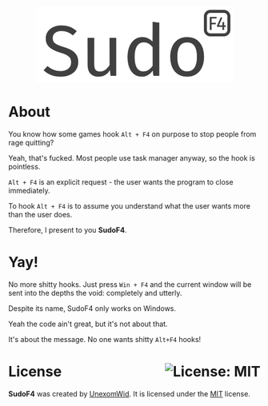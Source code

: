 <p align="center">
  <img src="public/logo.png" width="393" height="152" alt="shinobu">
</p>

# About

You know how some games hook `Alt + F4` on purpose to stop people from rage quitting?

Yeah, that's fucked. Most people use task manager anyway, so the hook is pointless.

`Alt + F4` is an explicit request - the user wants the program to close immediately.

To hook `Alt + F4` is to assume you understand what the user wants more than the user does.

Therefore, I present to you **SudoF4**.

# Yay!

No more shitty hooks. Just press `Win + F4` and the current window will be sent into the depths the void: completely and utterly.

Despite its name, SudoF4 only works on Windows.

Yeah the code ain't great, but it's not about that.

It's about the message. No one wants shitty `Alt+F4` hooks!

# License <a href="https://github.com/UnexomWid/SudoF4/blob/master/LICENSE"><img align="right" src="https://img.shields.io/badge/License-MIT-blue.svg" alt="License: MIT" /></a>

**SudoF4** was created by [UnexomWid](https://uw.exom.dev). It is licensed under the [MIT](https://github.com/UnexomWid/SudoF4/blob/master/LICENSE) license.